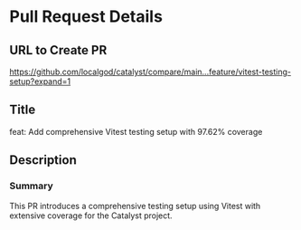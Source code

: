 # Pull Request Details

## URL to Create PR

<https://github.com/localgod/catalyst/compare/main...feature/vitest-testing-setup?expand=1>

## Title

feat: Add comprehensive Vitest testing setup with 97.62% coverage

## Description

### Summary

This PR introduces a comprehensive testing setup using Vitest with extensive coverage for the Catalyst project.
